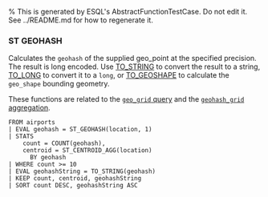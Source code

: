 % This is generated by ESQL's AbstractFunctionTestCase. Do not edit it. See ../README.md for how to regenerate it.

### ST GEOHASH
Calculates the `geohash` of the supplied geo_point at the specified precision.
The result is long encoded. Use [TO_STRING](#esql-to_string) to convert the result to a string,
[TO_LONG](#esql-to_long) to convert it to a `long`, or [TO_GEOSHAPE](#esql-to_geoshape) to calculate
the `geo_shape` bounding geometry.

These functions are related to the [`geo_grid` query](https://www.elastic.co/docs/reference/query-languages/query-dsl/query-dsl-geo-grid-query)
and the [`geohash_grid` aggregation](https://www.elastic.co/docs/reference/aggregations/search-aggregations-bucket-geohashgrid-aggregation).

```esql
FROM airports
| EVAL geohash = ST_GEOHASH(location, 1)
| STATS
    count = COUNT(geohash),
    centroid = ST_CENTROID_AGG(location)
      BY geohash
| WHERE count >= 10
| EVAL geohashString = TO_STRING(geohash)
| KEEP count, centroid, geohashString
| SORT count DESC, geohashString ASC
```
